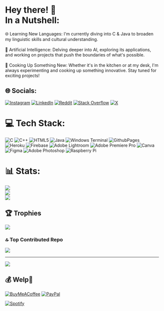 # Hey there! 🦖<br> In a Nutshell:
🌐 Learning New Languages: I'm currently diving into C & Java to broaden my linguistic skills and cultural understanding.<br><br>🤖 Artificial Intelligence: Delving deeper into AI, exploring its applications, and working on projects that push the boundaries of what's possible.<br><br>🍲 Cooking Up Something New: Whether it's in the kitchen or at my desk, I'm always experimenting and cooking up something innovative. Stay tuned for exciting projects!


## 🌐 Socials:
[![Instagram](https://img.shields.io/badge/Instagram-%23E4405F.svg?logo=Instagram&logoColor=white)](https://instagram.com/navane3th) [![LinkedIn](https://img.shields.io/badge/LinkedIn-%230077B5.svg?logo=linkedin&logoColor=white)](https://linkedin.com/in/navaneethn) [![Reddit](https://img.shields.io/badge/Reddit-%23FF4500.svg?logo=Reddit&logoColor=white)](https://reddit.com/user/Cyber_pill/) [![Stack Overflow](https://img.shields.io/badge/-Stackoverflow-FE7A16?logo=stack-overflow&logoColor=white)](https://stackoverflow.com/users/13284988) [![X](https://img.shields.io/badge/X-black.svg?logo=X&logoColor=white)](https://x.com/predatoronlive) 

# 💻 Tech Stack:
![C](https://img.shields.io/badge/c-%2300599C.svg?style=for-the-badge&logo=c&logoColor=white) ![C++](https://img.shields.io/badge/c++-%2300599C.svg?style=for-the-badge&logo=c%2B%2B&logoColor=white) ![HTML5](https://img.shields.io/badge/html5-%23E34F26.svg?style=for-the-badge&logo=html5&logoColor=white) ![Java](https://img.shields.io/badge/java-%23ED8B00.svg?style=for-the-badge&logo=openjdk&logoColor=white) ![Windows Terminal](https://img.shields.io/badge/Windows%20Terminal-%234D4D4D.svg?style=for-the-badge&logo=windows-terminal&logoColor=white) ![GithubPages](https://img.shields.io/badge/github%20pages-121013?style=for-the-badge&logo=github&logoColor=white) ![Heroku](https://img.shields.io/badge/heroku-%23430098.svg?style=for-the-badge&logo=heroku&logoColor=white) ![Firebase](https://img.shields.io/badge/firebase-a08021?style=for-the-badge&logo=firebase&logoColor=ffcd34) ![Adobe Lightroom](https://img.shields.io/badge/Adobe%20Lightroom-31A8FF.svg?style=for-the-badge&logo=Adobe%20Lightroom&logoColor=white) ![Adobe Premiere Pro](https://img.shields.io/badge/Adobe%20Premiere%20Pro-9999FF.svg?style=for-the-badge&logo=Adobe%20Premiere%20Pro&logoColor=white) ![Canva](https://img.shields.io/badge/Canva-%2300C4CC.svg?style=for-the-badge&logo=Canva&logoColor=white) ![Figma](https://img.shields.io/badge/figma-%23F24E1E.svg?style=for-the-badge&logo=figma&logoColor=white) ![Adobe Photoshop](https://img.shields.io/badge/adobe%20photoshop-%2331A8FF.svg?style=for-the-badge&logo=adobe%20photoshop&logoColor=white) ![Raspberry Pi](https://img.shields.io/badge/-RaspberryPi-C51A4A?style=for-the-badge&logo=Raspberry-Pi)
# 📊 Stats:
![](https://github-readme-stats.vercel.app/api?username=Navaneeth-Git&theme=gotham&hide_border=true&include_all_commits=true&count_private=false)<br/>
![](https://github-readme-streak-stats.herokuapp.com/?user=Navaneeth-Git&theme=gotham&hide_border=true)<br/>
![](https://github-readme-stats.vercel.app/api/top-langs/?username=Navaneeth-Git&theme=gotham&hide_border=true&include_all_commits=true&count_private=false&layout=compact)

## 🏆 Trophies
![](https://github-profile-trophy.vercel.app/?username=Navaneeth-Git&theme=algolia&no-frame=true&no-bg=true&margin-w=4)

### 🔝 Top Contributed Repo
![](https://github-contributor-stats.vercel.app/api?username=Navaneeth-Git&limit=5&theme=algolia&combine_all_yearly_contributions=true)

---
[![](https://visitcount.itsvg.in/api?id=Navaneeth-Git&icon=1&color=9)](https://visitcount.itsvg.in)

  ## 💰 Welp🥹
  [![BuyMeACoffee](https://img.shields.io/badge/Buy%20Me%20a%20Coffee-ffdd00?style=for-the-badge&logo=buy-me-a-coffee&logoColor=black)](https://buymeacoffee.com/quackityduck) [![PayPal](https://img.shields.io/badge/PayPal-00457C?style=for-the-badge&logo=paypal&logoColor=white)](https://paypal.me/navaneethnandakumar) 


[![Spotify](https://novatorem.bgstatic.vercel.app/api/spotify)](https://open.spotify.com/track/6RiiSy9GzSwiyDEJDiMuKe?si=cc9c48718a354fbb)


